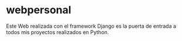 # webpersonal
Este Web realizada con el framework Django es la puerta de entrada a todos mis proyectos realizados en Python.  
